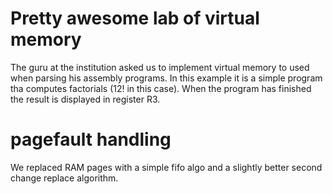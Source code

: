 # Pretty awesome lab of virtual memory

The guru at the institution asked us to implement virtual memory to used when parsing
his assembly programs. In this example it is a simple program tha computes factorials (12! in this case).
When the program has finished the result is displayed in register R3.

# pagefault handling

We replaced RAM pages with a simple fifo algo and a slightly better second change replace algorithm.
